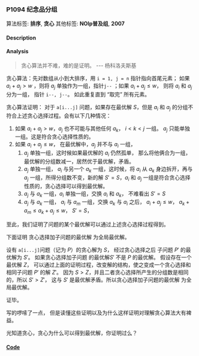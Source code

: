 ### P1094 纪念品分组

算法标签: **排序**, **贪心**
其他标签: **NOIp普及组**, **2007**


#### Description

#### Analysis

> 贪心算法并不难，难的是证明。
         --- 杨科洛夫斯基

贪心算法：先对数组从小到大排序，用 `i = 1, j = n` 指针指向首尾元素； 如果 $a_i + a_j > w$ ，则将 $a_j$ 单独作为一组，指针`j--` ；如果 $a_i + a_j \leq w$， 则将 $a_i$ 和 $a_j$ 分为一组， 指针 `i--, j--`。 如此重复直到 “取完” 所有元素。

贪心算法证明： 对于 `a[i...j]` 问题，如果存在最优解 $S$，但是 $a_i$ 和 $a_j$ 的分组不符合上述贪心选择过程。会有以下几种情况：

1. 如果 $a_i + a_j > w$，$a_j$ 也不可能与其他任何 $a_k$， $i < k < j$ 一组。 $a_j$ 只能单独一组。这是符合贪心选择性质的。
2. 如果 $a_i + a_j \leq w$， 在最优解中，$a_j$ 并不与 $a_i$ 一组，
    1. $a_j$ 单独一组，这时候如果最优解的 $a_i$ 仍然孤单， 那么将他俩合为一组，最优解的分组数减一，居然优于最优解，矛盾。
    2. $a_j$ 单独一组， $a_i$ 与另一个 $a_k$ 一组，这时候，将 $a_i$ 从 $a_k$ 身边拆开，再与 $a_j$ 一组，所得分组数不变，新的解 $S' = S$，$a_i$ 和 $a_j$ 一组是符合贪心选择性质的，贪心选择可以得到最优解。
    3. $a_j$ 与 $a_k$ 一组，$a_i$ 单独一组，交换 $a_i$ 和 $a_k$， 不难看出 $S' = S$
    4. $a_j$ 与 $a_k$ 一组， $a_i$ 与 $a_m$ 一组，交换 $a_k$ 与 $a_i$ 之后， $a_i + a_j \leq w$，  $a_k + a_m \leq a_k + a_j \leq w$，  $S' = S$，

至此，我们证明了问题的某个最优解可以通过上述贪心选择过程得到。

下面证明 贪心选择加子问题的最优解 为全局最优解。

设有 `a[i...j]`问题（记为 $P$）的贪心解为 $S$， 经过贪心选择之后 子问题 $P'$ 的最优解为 $S'$。 如果贪心选择加子问题 的最优解$S'$ 不是 $P$ 的最优解。 假设存在一个最优解 $Z$， 可以通过上面的证明过程，改变解的结构，使之变成一个贪心选择和相同子问题 $P'$ 的解 $Z'$。 因为 $S > Z$，并且二者贪心选择所产生的分组数是相同的，所以 $S' > Z'$， 这与 $S'$ 是最优解矛盾。所以贪心选择加子问题的最优解 为全局最优解。

证毕。


写的啰嗦了一点， 但是读懂这些证明以及为什么这样证明对理解贪心算法大有裨益。

光知道贪心，贪心为什么可以得到最优解，你证明过么？

#### [Code](../cpp/p1094.cpp)
